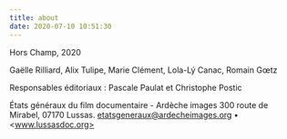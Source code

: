 ```yaml
---
title: about
date: 2020-07-10 10:51:30
---
```


Hors Champ, 2020

Gaëlle Rilliard, Alix Tulipe, Marie Clément, Lola-Lý Canac, Romain Gœtz

Responsables éditoriaux : Pascale Paulat et Christophe Postic

États généraux du film documentaire - Ardèche images 300 route de Mirabel, 07170 Lussas.
etatsgeneraux@ardecheimages.org • <www.lussasdoc.org>
